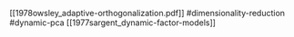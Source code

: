 [[1978owsley_adaptive-orthogonalization.pdf]]
#dimensionality-reduction #dynamic-pca
[[1977sargent_dynamic-factor-models]]

